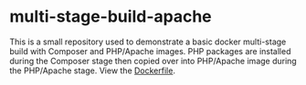 # multi-stage-build-apache

This is a small repository used to demonstrate a basic docker multi-stage build with Composer and PHP/Apache images. PHP packages are installed during the Composer stage then copied over into PHP/Apache image during the PHP/Apache stage. View the [Dockerfile](https://github.com/derekmbrown/multi-stage-build-apache/blob/main/Dockerfile).
